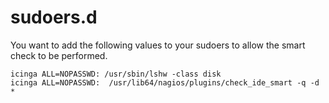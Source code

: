 # sudoers.d
You want to add the following values to your sudoers to allow the smart check to be performed.

```
icinga ALL=NOPASSWD: /usr/sbin/lshw -class disk
icinga ALL=NOPASSWD:  /usr/lib64/nagios/plugins/check_ide_smart -q -d *
```